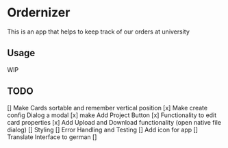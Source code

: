 # Ordernizer

This is an app that helps to keep track of our orders at university

## Usage

WIP

## TODO

[] Make Cards sortable and remember vertical position
[x] Make create config Dialog a modal
[x] make Add Project Button
[x] Functionality to edit card properties
[x] Add Upload and Download functionality (open native file dialog)
[] Styling
[] Error Handling and Testing
[] Add icon for app
[] Translate Interface to german
[] 
